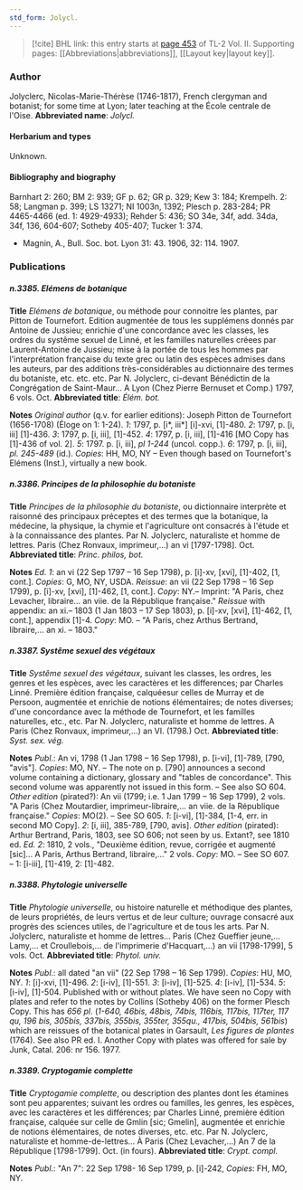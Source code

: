 ```yaml
---
std_form: Jolycl.
---
```


> [!cite] BHL link: this entry starts at [page 453](https://www.biodiversitylibrary.org/page/33068695) of TL-2 Vol. II.
> Supporting pages: [[Abbreviations|abbreviations]], [[Layout key|layout key]].

### Author

Jolyclerc, Nicolas-Marie-Thérèse (1746-1817), French clergyman and botanist; for some time at Lyon; later teaching at the École centrale de l'Oise. 
**Abbreviated name**: *Jolycl.*

#### Herbarium and types

Unknown.

#### Bibliography and biography

Barnhart 2: 260; BM 2: 939; GF p. 62; GR p. 329; Kew 3: 184; Krempelh. 2: 58; Langman p. 399; LS 13271; NI 1003n, 1392; Plesch p. 283-284; PR 4465-4466 (ed. 1: 4929-4933); Rehder 5: 436; SO 34e, 34f, add. 34da, 34f, 136, 604-607; Sotheby 405-407; Tucker 1: 374.
- Magnin, A., Bull. Soc. bot. Lyon 31: 43. 1906, 32: 114. 1907.

### Publications

##### n.3385. Elémens de botanique

**Title**
*Elémens de botanique*, ou méthode pour connoitre les plantes, par Pitton de Tournefort. Edition augmentée de tous les supplémens donnés par Antoine de Jussieu; enrichie d'une concordance avec les classes, les ordres du systême sexuel de Linné, et les familles naturelles créees par Laurent-Antoine de Jussieu; mise à la portée de tous les hommes par l'interprétation française du texte grec ou latin des espèces admises dans les auteurs, par des additions très-considérables au dictionnaire des termes du botaniste, etc. etc. etc. Par N. Jolyclerc, ci-devant Bénédictin de la Congrégation de Saint-Maur... A Lyon (Chez Pierre Bernuset et Comp.) 1797, 6 vols. Oct.
**Abbreviated title**: *Élém. bot.*

**Notes**
*Original author* (q.v. for earlier editions): Joseph Pitton de Tournefort (1656-1708) (Éloge on 1: 1-24).
*1*: 1797, p. \[i\*, iii\*\] \[i\]-xvi, \[1\]-480.
*2*: 1797, p. \[i, iii\] \[1\]-436.
*3*: 1797, p. \[i, iii\], \[1\]-452.
*4*: 1797, p. \[i, iii\], \[1\]-416 \[MO Copy has \[1\]-436 of vol. 2\].
*5*: 1797. p. \[i, iii\], *pl 1-244* (uncol. copp.).
*6*: 1797, p. \[i, iii\], *pl. 245-489* (id.).
*Copies*: HH, MO, NY – Even though based on Tournefort's Elémens (Inst.), virtually a new book.

##### n.3386. Principes de la philosophie du botaniste

**Title**
*Principes de la philosophie du botaniste*, ou dictionnaire interprète et raisonné des principaux préceptes et des termes que la botanique, la médecine, la physique, la chymie et l'agriculture ont consacrés à l'étude et à la connaissance des plantes. Par N. Jolyclerc, naturaliste et homme de lettres. Paris (Chez Ronvaux, imprimeur,...) an vi \[1797-1798\]. Oct.
**Abbreviated title**: *Princ. philos, bot.*

**Notes**
*Ed. 1*: an vi (22 Sep 1797 – 16 Sep 1798), p. \[i\]-xv, \[xvi\], \[1\]-402, \[1, cont.\]. *Copies*: G, MO, NY, USDA.
*Reissue*: an vii (22 Sep 1798 – 16 Sep 1799), p. \[i\]-xv, \[xvi\], \[1\]-462, \[1, cont.\]. *Copy*: NY.– Imprint: "A Paris, chez Levacher, libraire... an viie. de la République française."
*Reissue* with appendix: an xi.– 1803 (1 Jan 1803 – 17 Sep 1803), p. \[i\]-xv, \[xvi\], \[1\]-462, \[1, cont.\], appendix \[1\]-4. *Copy*: MO. – "A Paris, chez Arthus Bertrand, libraire,... an xi. – 1803."

##### n.3387. Systême sexuel des végétaux

**Title**
*Systême sexuel des végétaux*, suivant les classes, les ordres, les genres et les espèces, avec les caractères et les differences; par Charles Linné. Première édition française, calquéesur celles de Murray et de Persoon, augmentée et enrichie de notions élémentaires; de notes diverses; d'une concordance avec la méthode de Tournefort, et les familles naturelles, etc., etc. Par N. Jolyclerc, naturaliste et homme de lettres. A Paris (Chez Ronvaux, imprimeur,...) an VI. (1798.) Oct.
**Abbreviated title**: *Syst. sex. vég.*

**Notes**
*Publ*.: An vi, 1798 (1 Jan 1798 – 16 Sep 1798), p. \[i-vi\], \[1\]-789, \[790, "avis"\]. *Copies*: MO, NY. – The note on p. \[790\] announces a second volume containing a dictionary, glossary and "tables de concordance". This second volume was apparently not issued in this form. – See also SO 604.
*Other edition* (pirated?): An vii (1799; i.e. 1 Jan 1799 – 16 Sep 1799), 2 vols. "A Paris (Chez Moutardier, imprimeur-libraire,... an viie. de la République française." *Copies*: MO(2). – See SO 605.
*1*: \[i-vi\], \[1\]-384, \[1-4, err. in second MO Copy\].
*2*: \[i, iii\], 385-789, \[790, avis\].
*Other edition* (pirated): Arthur Bertrand, Paris, 1803, see SO 606; not seen by us. Extant?, see 1810 ed.
*Ed. 2*: 1810, 2 vols., "Deuxième édition, revue, corrigée et augmenté \[sic\]... A Paris, Arthus Bertrand, libraire,..." 2 vols. *Copy*: MO. – See SO 607. – 1: \[i-iii\], \[1\]-419, 2: \[1\]-482.

##### n.3388. Phytologie universelle

**Title**
*Phytologie universelle*, ou histoire naturelle et méthodique des plantes, de leurs propriétés, de leurs vertus et de leur culture; ouvrage consacré aux progrès des sciences utiles, de l'agriculture et de tous les arts. Par N. Jolyclerc, naturaliste et homme de lettres... Paris (Chez Gueffier jeune,... Lamy,... et Croullebois,... de l'imprimerie d'Hacquart,...) an vii \[1798-1799\], 5 vols. Oct.
**Abbreviated title**: *Phytol. univ.*

**Notes**
*Publ*.: all dated "an vii" (22 Sep 1798 – 16 Sep 1799). *Copies*: HU, MO, NY.
*1*: \[i\]-xvi, \[1\]-496.
*2*: \[i-iv\], \[1\]-551.
*3*: \[i-iv\], \[1\]-525.
*4*: \[i-iv\], \[1\]-534.
*5*: \[i-iv\], \[1\]-504.
Published with or without plates. We have seen no Copy with plates and refer to the notes by Collins (Sotheby 406) on the former Plesch Copy. This has *656 pl*. (*1-640, 46bis, 48bis, 74bis, 116bis, 117bis, 117ter, 117 qu, 196 bis, 305bis, 337bis, 355bis, 355ter, 355qu., 417bis, 504bis, 561bis*) which are reissues of the botanical plates in Garsault, *Les figures de plantes* (1764). See also PR ed. I. Another Copy with plates was offered for sale by Junk, Catal. 206: nr 156. 1977.

##### n.3389. Cryptogamie complette

**Title**
*Cryptogamie complette*, ou description des plantes dont les étamines sont peu apparentes; suivant les ordres ou familles, les genres, les espèces, avec les caractères et les différences; par Charles Linné, première édition française, calquée sur celle de Gmlin \[sic; Gmelin\], augmentée et enrichie de notions élémentaires, de notes diverses, etc. etc. Par N. Jolyclerc, naturaliste et homme-de-lettres... À Paris (Chez Levacher,...) An 7 de la République \[1798-1799\]. Oct. (in fours).
**Abbreviated title**: *Crypt. compl.*

**Notes**
*Publ*.: "An 7": 22 Sep 1798- 16 Sep 1799, p. \[i\]-242, *Copies*: FH, MO, NY.

